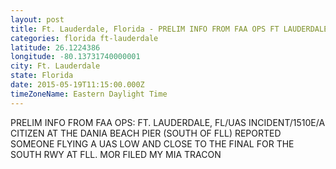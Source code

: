```yaml
---
layout: post
title: Ft. Lauderdale, Florida - PRELIM INFO FROM FAA OPS FT LAUDERDALE FL UAS INCIDENT 1510E A CITIZEN AT THE
categories: florida ft-lauderdale
latitude: 26.1224386
longitude: -80.13731740000001
city: Ft. Lauderdale
state: Florida
date: 2015-05-19T11:15:00.000Z
timeZoneName: Eastern Daylight Time
---
```


PRELIM INFO FROM FAA OPS: FT. LAUDERDALE, FL/UAS INCIDENT/1510E/A CITIZEN AT THE DANIA BEACH PIER (SOUTH OF FLL) REPORTED SOMEONE FLYING A UAS LOW AND CLOSE TO THE FINAL FOR THE SOUTH RWY AT FLL. MOR FILED MY MIA TRACON